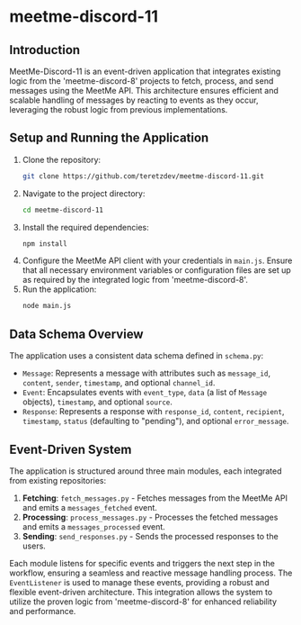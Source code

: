 # meetme-discord-11

## Introduction
MeetMe-Discord-11 is an event-driven application that integrates existing logic from the 'meetme-discord-8' projects to fetch, process, and send messages using the MeetMe API. This architecture ensures efficient and scalable handling of messages by reacting to events as they occur, leveraging the robust logic from previous implementations.

## Setup and Running the Application
1. Clone the repository:
   ```bash
   git clone https://github.com/teretzdev/meetme-discord-11.git
   ```
2. Navigate to the project directory:
   ```bash
   cd meetme-discord-11
   ```
3. Install the required dependencies:
   ```bash
   npm install
   ```
4. Configure the MeetMe API client with your credentials in `main.js`. Ensure that all necessary environment variables or configuration files are set up as required by the integrated logic from 'meetme-discord-8'.
5. Run the application:
   ```bash
   node main.js
   ```

## Data Schema Overview
The application uses a consistent data schema defined in `schema.py`:
- `Message`: Represents a message with attributes such as `message_id`, `content`, `sender`, `timestamp`, and optional `channel_id`.
- `Event`: Encapsulates events with `event_type`, `data` (a list of `Message` objects), `timestamp`, and optional `source`.
- `Response`: Represents a response with `response_id`, `content`, `recipient`, `timestamp`, `status` (defaulting to "pending"), and optional `error_message`.

## Event-Driven System
The application is structured around three main modules, each integrated from existing repositories:
1. **Fetching**: `fetch_messages.py` - Fetches messages from the MeetMe API and emits a `messages_fetched` event.
2. **Processing**: `process_messages.py` - Processes the fetched messages and emits a `messages_processed` event.
3. **Sending**: `send_responses.py` - Sends the processed responses to the users.

Each module listens for specific events and triggers the next step in the workflow, ensuring a seamless and reactive message handling process. The `EventListener` is used to manage these events, providing a robust and flexible event-driven architecture. This integration allows the system to utilize the proven logic from 'meetme-discord-8' for enhanced reliability and performance.